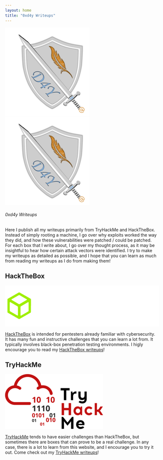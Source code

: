 ```yaml
---
layout: home
title: "0xd4y Writeups"
---
```


![0xd4y Logo](images/0xd4y-logo-gray-small.png#center)
<img src="images/0xd4y-logo-gray-small.png" alt="hi" class="inline"/>
###### 0xd4y Writeups

Here I publish all my writeups primarily from TryHackMe and HackTheBox. Instead of simply rooting a machine, I go over why exploits worked the way they did, and how these vulnerabilities were patched / could be patched. For each box that I write about, I go over my thought process, as it may be insightful to hear how certain attack vectors were identified. I try to make my writeups as detailed as possible, and I hope that you can learn as much from reading my writeups as I do from making them!

## HackTheBox

![HackTheBox Logo](images/HackTheBox-Logo2.webp#center)

<a href="https://hackthebox.eu">HackTheBox</a> is intended for pentesters already familiar with cybersecurity. It has many fun and instructive challenges that you can learn a lot from. It typically involves black-box penetration testing environments. I higly encourage you to read my <a href="https://0xd4y.github.io/Writeups/HackTheBox">HackTheBox writeups</a>!

## TryHackMe

![TryHackMe Logo](images/TryHackMe-Logo.png#center)

<a href="https://tryhackme.com">TryHackMe</a> tends to have easier challenges than HackTheBox, but sometimes there are boxes that can prove to be a real challenge. In any case, there is a lot to learn from this website, and I encourage you to try it out. Come check out my <a href="https://0xd4y.github.io/Writeups/TryHackMe">TryHackMe writeups</a>!
